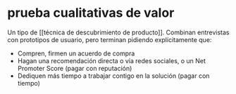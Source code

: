 # prueba cualitativas de valor
Un tipo de [[técnica de descubrimiento de producto]]. Combinan entrevistas con prototipos de usuario, pero terminan pidiendo explícitamente que:

- Compren, firmen un acuerdo de compra
- Hagan una recomendación directa o vía redes sociales, o un Net Promoter Score (pagar con reputación)
- Dediquen más tiempo a trabajar contigo en la solución (pagar con tiempo)
